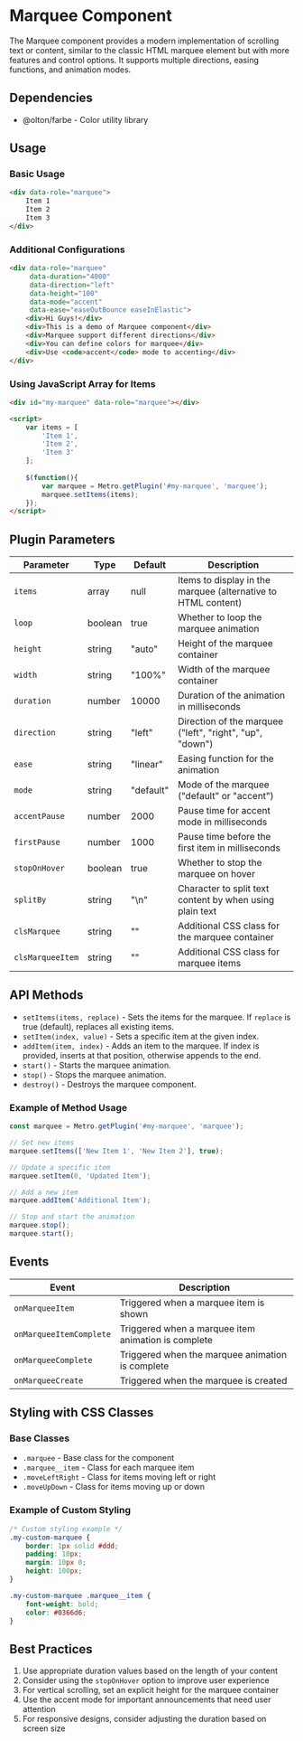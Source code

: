 # Marquee Component

The Marquee component provides a modern implementation of scrolling text or content, similar to the classic HTML marquee element but with more features and control options. It supports multiple directions, easing functions, and animation modes.

## Dependencies

- @olton/farbe - Color utility library

## Usage

### Basic Usage

```html
<div data-role="marquee">
    Item 1
    Item 2
    Item 3
</div>
```

### Additional Configurations

```html
<div data-role="marquee"
     data-duration="4000"
     data-direction="left"
     data-height="100"
     data-mode="accent"
     data-ease="easeOutBounce easeInElastic">
    <div>Hi Guys!</div>
    <div>This is a demo of Marquee component</div>
    <div>Marquee support different directions</div>
    <div>You can define colors for marquee</div>
    <div>Use <code>accent</code> mode to accenting</div>
</div>
```

### Using JavaScript Array for Items

```html
<div id="my-marquee" data-role="marquee"></div>

<script>
    var items = [
        'Item 1',
        'Item 2',
        'Item 3'
    ];
    
    $(function(){
        var marquee = Metro.getPlugin('#my-marquee', 'marquee');
        marquee.setItems(items);
    });
</script>
```

## Plugin Parameters

| Parameter | Type | Default | Description |
| --------- | ---- | ------- | ----------- |
| `items` | array | null | Items to display in the marquee (alternative to HTML content) |
| `loop` | boolean | true | Whether to loop the marquee animation |
| `height` | string | "auto" | Height of the marquee container |
| `width` | string | "100%" | Width of the marquee container |
| `duration` | number | 10000 | Duration of the animation in milliseconds |
| `direction` | string | "left" | Direction of the marquee ("left", "right", "up", "down") |
| `ease` | string | "linear" | Easing function for the animation |
| `mode` | string | "default" | Mode of the marquee ("default" or "accent") |
| `accentPause` | number | 2000 | Pause time for accent mode in milliseconds |
| `firstPause` | number | 1000 | Pause time before the first item in milliseconds |
| `stopOnHover` | boolean | true | Whether to stop the marquee on hover |
| `splitBy` | string | "\n" | Character to split text content by when using plain text |
| `clsMarquee` | string | "" | Additional CSS class for the marquee container |
| `clsMarqueeItem` | string | "" | Additional CSS class for marquee items |

## API Methods

+ `setItems(items, replace)` - Sets the items for the marquee. If `replace` is true (default), replaces all existing items.
+ `setItem(index, value)` - Sets a specific item at the given index.
+ `addItem(item, index)` - Adds an item to the marquee. If index is provided, inserts at that position, otherwise appends to the end.
+ `start()` - Starts the marquee animation.
+ `stop()` - Stops the marquee animation.
+ `destroy()` - Destroys the marquee component.

### Example of Method Usage

```javascript
const marquee = Metro.getPlugin('#my-marquee', 'marquee');

// Set new items
marquee.setItems(['New Item 1', 'New Item 2'], true);

// Update a specific item
marquee.setItem(0, 'Updated Item');

// Add a new item
marquee.addItem('Additional Item');

// Stop and start the animation
marquee.stop();
marquee.start();
```

## Events

| Event | Description |
| ----- | ----------- |
| `onMarqueeItem` | Triggered when a marquee item is shown |
| `onMarqueeItemComplete` | Triggered when a marquee item animation is complete |
| `onMarqueeComplete` | Triggered when the marquee animation is complete |
| `onMarqueeCreate` | Triggered when the marquee is created |

## Styling with CSS Classes

### Base Classes
- `.marquee` - Base class for the component
- `.marquee__item` - Class for each marquee item
- `.moveLeftRight` - Class for items moving left or right
- `.moveUpDown` - Class for items moving up or down

### Example of Custom Styling

```css
/* Custom styling example */
.my-custom-marquee {
    border: 1px solid #ddd;
    padding: 10px;
    margin: 10px 0;
    height: 100px;
}

.my-custom-marquee .marquee__item {
    font-weight: bold;
    color: #0366d6;
}
```

## Best Practices

1. Use appropriate duration values based on the length of your content
2. Consider using the `stopOnHover` option to improve user experience
3. For vertical scrolling, set an explicit height for the marquee container
4. Use the accent mode for important announcements that need user attention
5. For responsive designs, consider adjusting the duration based on screen size